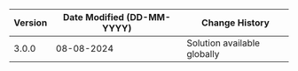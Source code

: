 | **Version** | **Date Modified (DD-MM-YYYY)** | **Change History**                                                 |
|-------------|--------------------------------|--------------------------------------------------------------------|
| 3.0.0       | 08-08-2024                     | Solution available globally                                        |  
